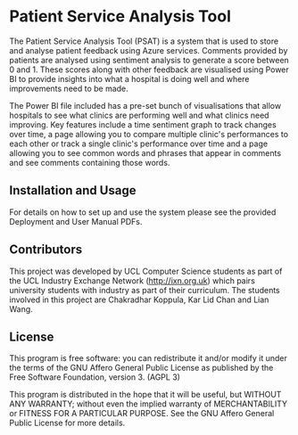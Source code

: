 # Patient Service Analysis Tool

The Patient Service Analysis Tool (PSAT) is a system that is used to store and analyse patient feedback using Azure services. Comments provided by patients are analysed using sentiment analysis to generate a score between 0 and 1. These scores along with other feedback are visualised using Power BI to provide insights into what a hospital is doing well and where improvements need to be made.

The Power BI file included has a pre-set bunch of visualisations that allow hospitals to see what clinics are performing well and what clinics need improving. Key features include a time sentiment graph to track changes over time, a page allowing you to compare multiple clinic's performances to each other or track a single clinic's performance over time and a page allowing you to see common words and phrases that appear in comments and see comments containing those words.

## Installation and Usage

For details on how to set up and use the system please see the provided Deployment and User Manual PDFs.

## Contributors
This project was developed by UCL Computer Science students as part of the UCL Industry Exchange Network (http://ixn.org.uk) which pairs university students with industry as part of their curriculum.
The students involved in this project are Chakradhar Koppula, Kar Lid Chan and Lian Wang.



## License

This program is free software: you can redistribute it and/or modify
it under the terms of the GNU Affero General Public License as published by
the Free Software Foundation, version 3. (AGPL 3)

This program is distributed in the hope that it will be useful,
but WITHOUT ANY WARRANTY; without even the implied warranty of
MERCHANTABILITY or FITNESS FOR A PARTICULAR PURPOSE.  See the
GNU Affero General Public License for more details.

